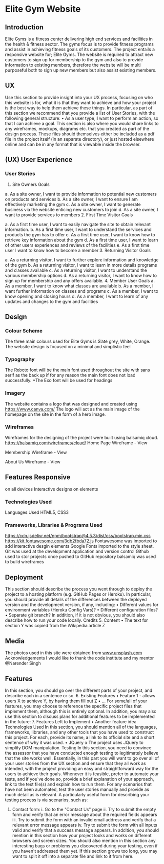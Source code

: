 # Elite Gym Website 

## Introduction
Elite Gyms is a fitness center delivering high end services and facilities in the health & fitness sector. The gyms focus is to provide fitness programs and assist in achieving fitness goals of its customers. The project entails a responsive website for; Elite Gyms. The website is required to attract new customers to sign up for membership to the gym and also to provide information to existing members, therefore the website will be multi purposeful both to sign up new members but also assist existing members.
## UX
Use this section to provide insight into your UX process, focusing on who this website is for, what it is that they want to achieve and how your project is the best way to help them achieve these things.
In particular, as part of this section we recommend that you provide a list of User Stories, with the following general structure:
•	As a user type, I want to perform an action, so that I can achieve a goal.
This section is also where you would share links to any wireframes, mockups, diagrams etc. that you created as part of the design process. These files should themselves either be included as a pdf file in the project itself (in an separate directory), or just hosted elsewhere online and can be in any format that is viewable inside the browser.
## (UX) User Experience 
### User Stories
1.	Site Owners Goals 

a.	As a site owner, I want to provide information to potential new customers on products and services 
b.	As a site owner, I want to ensure I am effectively marketing the gym
c.	As a site owner, I want to generate business via the website enticing new customers to join 
d.	As a site owner, I want to provide services to members
2.	First Time Visitor Goals 

a.	As a first time user, I want to easily navigate the site to obtain relevant information. 
b.	As a first time user,  I want to understand the services and products the gym has to offer 
c.	As a first time user, I want to know how to retrieve key information about the gym
d.	As a first time user, I want to learn of other users experiences and reviews of the facilities 
e.	As a first time user I want to know how to become a member 
3.	Returning Visitor Goals 

a.	As a returning visitor, I want to further explore information and knowledge of the gym 
b.	As a returning visitor, I want to learn in more details programs and classes available 
c.	As a returning visitor, I want to understand the various membership options 
d.	As a returning visitor, I want to know how to sign up for membership and any offers available.
4.	Member User Goals
a.	As a member, I want to know what classes are available 
b.	As a member, I want further information on classes and programs 
c.	As a member, I want to know opening and closing hours 
d.	As a member, I want to learn of any updates and changes to the gym and facilities 

## Design 
### Colour Scheme 
The three main colours used for Elite Gyms is Slate grey, White, Orange. The website design is focused on a minimal and simplistic feel
### Typography 
The Roboto font will be the main font used throughout the site with sans serif as the back up if for any reason the main font does not load successfully. *The Exo font will be used for headings
### Imagery 
The website contains a logo that was designed and created using https://www.canva.com/ The logo will act as the main image of the homepage on the site in the form of a hero image.
### Wireframes 
Wireframes for the designing of the project were built using balsamiq cloud. https://balsamiq.com/wireframes/cloud/
Home Page Wireframe - View 

Membership Wireframe - View 

About Us Wireframe - View 
## Features Responsive 
on all devices Interactive designs on elements
### Technologies Used
Languages Used 
HTML5, CSS3
### Frameworks, Libraries & Programs Used
https://cdn.jsdelivr.net/npm/bootstrap@4.5.3/dist/css/bootstrap.min.css https://kit.fontawesome.com/3db2fbda72.js Fontawesome was imported to add interactive desgin elements Google Fonts imported to the style sheet. Git was used at the development application and version control Github used to stor projects once pushed to GitHub repository balsamiq was used to build wireframes

## Deployment
This section should describe the process you went through to deploy the project to a hosting platform (e.g. GitHub Pages or Heroku).
In particular, you should provide all details of the differences between the deployed version and the development version, if any, including:
•	Different values for environment variables (Heroku Config Vars)?
•	Different configuration files?
•	Separate git branch?
In addition, if it is not obvious, you should also describe how to run your code locally.
Credits
5.	Content
•	The text for section Y was copied from the Wikipedia article Z

## Media 
The photos used in this site were obtained from www.unsplash.com
Acknowledgements 
I would like to thank the code institute and my mentor @Narender Singh

## Features
In this section, you should go over the different parts of your project, and describe each in a sentence or so.
6.	Existing Features
•	Feature 1 - allows users X to achieve Y, by having them fill out Z
•	...
For some/all of your features, you may choose to reference the specific project files that implement them, although this is entirely optional.
In addition, you may also use this section to discuss plans for additional features to be implemented in the future:
7.	Features Left to Implement
•	Another feature idea
Technologies Used
In this section, you should mention all of the languages, frameworks, libraries, and any other tools that you have used to construct this project. For each, provide its name, a link to its official site and a short sentence of why it was used.
•	JQuery
o	The project uses JQuery to simplify DOM manipulation.
Testing
In this section, you need to convince the assessor that you have conducted enough testing to legitimately believe that the site works well. Essentially, in this part you will want to go over all of your user stories from the UX section and ensure that they all work as intended, with the project providing an easy and straightforward way for the users to achieve their goals.
Whenever it is feasible, prefer to automate your tests, and if you've done so, provide a brief explanation of your approach, link to the test file(s) and explain how to run them.
For any scenarios that have not been automated, test the user stories manually and provide as much detail as is relevant. A particularly useful form for describing your testing process is via scenarios, such as:
1.	Contact form:
i.	Go to the "Contact Us" page
ii.	Try to submit the empty form and verify that an error message about the required fields appears
iii.	Try to submit the form with an invalid email address and verify that a relevant error message appears
iv.	Try to submit the form with all inputs valid and verify that a success message appears.
In addition, you should mention in this section how your project looks and works on different browsers and screen sizes.
You should also mention in this section any interesting bugs or problems you discovered during your testing, even if you haven't addressed them yet.
If this section grows too long, you may want to split it off into a separate file and link to it from here.

